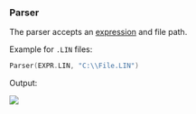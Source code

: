 
### Parser

The parser accepts an [expression](../master/docs/research/expressions.md) and file path.

Example for ``.LIN`` files:

```kotlin
Parser(EXPR.LIN, "C:\\File.LIN")
```

Output:

<img src="http://i.imgur.com/lL6NwGO.png" />